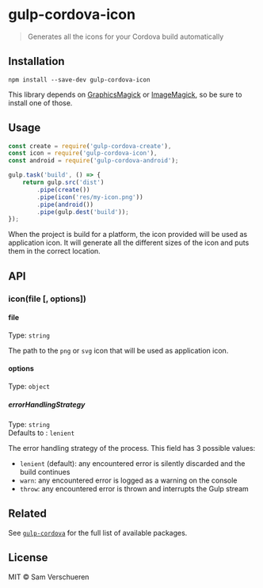 # gulp-cordova-icon

> Generates all the icons for your Cordova build automatically

## Installation

```
npm install --save-dev gulp-cordova-icon
```

This library depends on [GraphicsMagick](http://www.graphicsmagick.org/) or [ImageMagick](http://www.imagemagick.org/), so be sure to install
one of those.

## Usage

```javascript
const create = require('gulp-cordova-create'),
const icon = require('gulp-cordova-icon'),
const android = require('gulp-cordova-android');

gulp.task('build', () => {
    return gulp.src('dist')
        .pipe(create())
        .pipe(icon('res/my-icon.png'))
        .pipe(android())
        .pipe(gulp.dest('build'));
});
```

When the project is build for a platform, the icon provided will be used as application icon. It will generate all the different sizes of the icon and puts them in the correct location.

## API

### icon(file [, options])

#### file

Type: `string`

The path to the `png` or `svg` icon that will be used as application icon.

#### options

Type: `object`

##### errorHandlingStrategy

Type: `string`  
Defaults to : `lenient`

The error handling strategy of the process. This field has 3 possible values:
* `lenient` (default): any encountered error is silently discarded and the build continues
* `warn`: any encountered error is logged as a warning on the console
* `throw`: any encountered error is thrown and interrupts the Gulp stream

## Related

See [`gulp-cordova`](https://github.com/SamVerschueren/gulp-cordova) for the full list of available packages.

## License

MIT © Sam Verschueren
